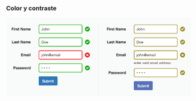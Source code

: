 ### Color y contraste

![Formulario accesible](media/accessible_form.png) <!-- .element: style="height: 250px;" --> 